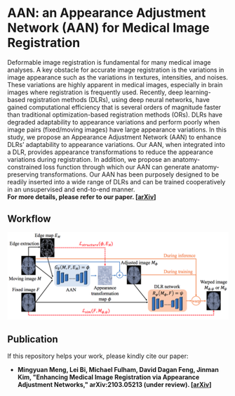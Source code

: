 # AAN: an Appearance Adjustment Network (AAN) for Medical Image Registration
Deformable image registration is fundamental for many medical image analyses. A key obstacle for accurate image registration is the variations in image appearance such as the variations in textures, intensities, and noises. These variations are highly apparent in medical images, especially in brain images where registration is frequently used. Recently, deep learning-based registration methods (DLRs), using deep neural networks, have gained computational efficiency that is several orders of magnitude faster than traditional optimization-based registration methods (ORs). DLRs have degraded adaptability to appearance variations and perform poorly when image pairs (fixed/moving images) have large appearance variations. In this study, we propose an Appearance Adjustment Network (AAN) to enhance DLRs’ adaptability to appearance variations. Our AAN, when integrated into a DLR, provides appearance transformations to reduce the appearance variations during registration. In addition, we propose an anatomy-constrained loss function through which our AAN can generate anatomy-preserving transformations. Our AAN has been purposely designed to be readily inserted into a wide range of DLRs and can be trained cooperatively in an unsupervised and end-to-end manner.  
**For more details, please refer to our paper. [[arXiv](https://arxiv.org/abs/2103.05213)]**

## Workflow
![workflow](https://github.com/MungoMeng/Image-Registration-AAN/blob/master/Figure/workflow.png)

## Publication
If this repository helps your work, please kindly cite our paper:
* **Mingyuan Meng, Lei Bi, Michael Fulham, David Dagan Feng, Jinman Kim, "Enhancing Medical Image Registration via Appearance Adjustment Networks," arXiv:2103.05213 (under review). [[arXiv](https://arxiv.org/abs/2103.05213)]**
